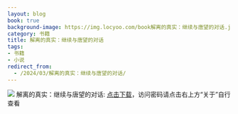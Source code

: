 ```yaml
---
layout: blog
book: true
background-image: https://img.locyoo.com/book解离的真实：继续与唐望的对话.jpg
category: 书籍
title: 解离的真实：继续与唐望的对话
tags:
- 书籍
- 小说
redirect_from:
  - /2024/03/解离的真实：继续与唐望的对话/
---
```

![](https://img.locyoo.com/book解离的真实：继续与唐望的对话.jpg)
解离的真实：继续与唐望的对话: <a name = "ref1" href="https://url18.ctfile.com/f/50983618-1323174892-381e4a?p=3619">点击下载</a>，访问密码请点击右上方“关于”自行查看